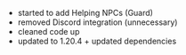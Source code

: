 - started to add Helping NPCs (Guard)
- removed Discord integration (unnecessary)
- cleaned code up
- updated to 1.20.4 + updated dependencies